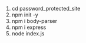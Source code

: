 1. cd password_protected_site
2. npm init -y
3. npm i body-parser
4. npm i express
5. node index.js
